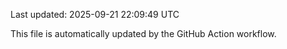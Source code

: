 Last updated: 2025-09-21 22:09:49 UTC

This file is automatically updated by the GitHub Action workflow.
